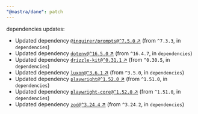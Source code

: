 ```yaml
---
"@mastra/dane": patch
---
```

dependencies updates:
  - Updated dependency [`@inquirer/prompts@^7.5.0` ↗︎](https://www.npmjs.com/package/@inquirer/prompts/v/7.5.0) (from `^7.3.3`, in `dependencies`)
  - Updated dependency [`dotenv@^16.5.0` ↗︎](https://www.npmjs.com/package/dotenv/v/16.5.0) (from `^16.4.7`, in `dependencies`)
  - Updated dependency [`drizzle-kit@^0.31.1` ↗︎](https://www.npmjs.com/package/drizzle-kit/v/0.31.1) (from `^0.30.5`, in `dependencies`)
  - Updated dependency [`luxon@^3.6.1` ↗︎](https://www.npmjs.com/package/luxon/v/3.6.1) (from `^3.5.0`, in `dependencies`)
  - Updated dependency [`playwright@^1.52.0` ↗︎](https://www.npmjs.com/package/playwright/v/1.52.0) (from `^1.51.0`, in `dependencies`)
  - Updated dependency [`playwright-core@^1.52.0` ↗︎](https://www.npmjs.com/package/playwright-core/v/1.52.0) (from `^1.51.0`, in `dependencies`)
  - Updated dependency [`zod@^3.24.4` ↗︎](https://www.npmjs.com/package/zod/v/3.24.4) (from `^3.24.2`, in `dependencies`)
